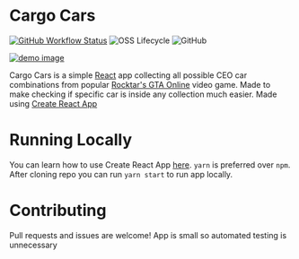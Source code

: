 # Cargo Cars
[![GitHub Workflow Status](https://img.shields.io/github/workflow/status/MrBartusek/CargoCars/Deploy?label=deploy&logo=github)](https://github.com/MrBartusek/CargoCars/actions?query=workflow%3ADeploy)
![OSS Lifecycle](https://img.shields.io/osslifecycle/MrBartusek/CargoCars)
![GitHub](https://img.shields.io/github/license/MrBartusek/CargoCars)

[![demo image](https://i.imgur.com/HuNTgB7.png)](https://mrbartusek.github.io/CargoCars/)

Cargo Cars is a simple [React](reactjs.org) app collecting all possible CEO car combinations from popular [Rocktar's GTA Online](www.rockstargames.com/GTAOnline) video game. Made to make checking if specific car is inside any collection much easier. Made using [Create React App](https://github.com/facebook/create-react-app)

# Running Locally

You can learn how to use Create React App [here](https://github.com/facebook/create-react-app). `yarn` is preferred over `npm`. After cloning repo you can run `yarn start` to run app locally.

# Contributing

Pull requests and issues are welcome! App is small so automated testing is unnecessary